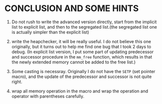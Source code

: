 # CONCLUSION AND SOME HINTS

1. Do not rush to write the advanced version directly, start from the implicit list to explicit list, and then to the segregated list.(the segregated list one is actually simpler than the explicit list)
   
2. write the heapchecker, it will be really useful. I do not believe this one originally, but it turns out to help me find one bug that I took 2 days to debug. (In explicit list version, I put some part of updating predecessor and successor procedure in the `mm_free` function,  which results in that the newly extended memory cannot be added to the free list.)
   
3. Some casting is necessray. Originally I do not have the `SETP` (set pointer macro), and the update of the predecessor and successor is not quite right.

4. wrap all memory operation in the macro and wrap the operation and operator with parentheses carefully.